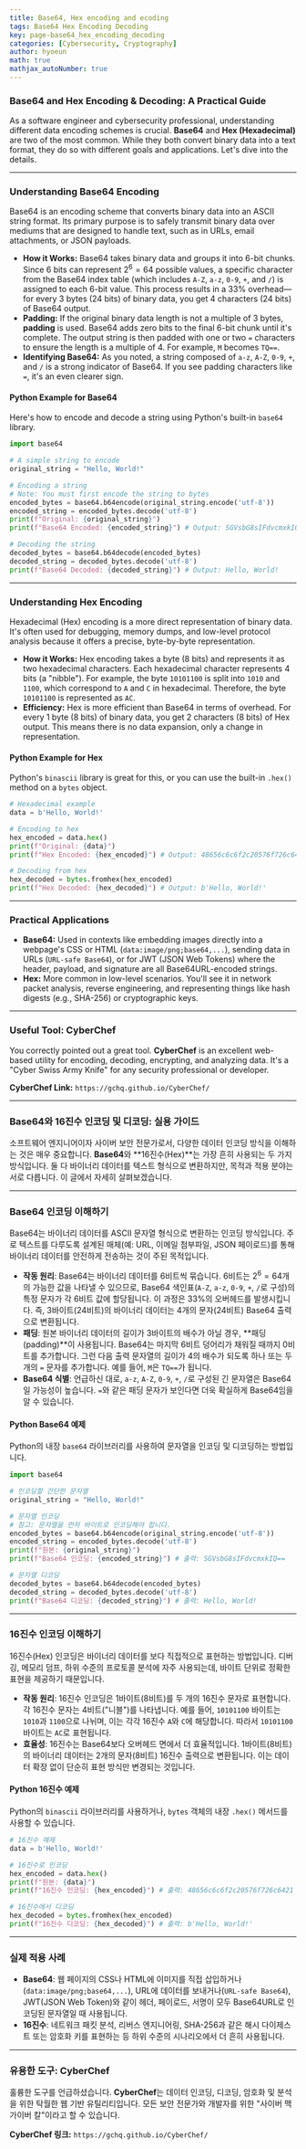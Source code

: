 ```yaml
---
title: Base64, Hex encoding and ecoding
tags: Base64 Hex Encoding Decoding
key: page-base64_hex_encoding_decoding
categories: [Cybersecurity, Cryptography]
author: hyoeun
math: true
mathjax_autoNumber: true
---
```


### **Base64 and Hex Encoding & Decoding: A Practical Guide**

As a software engineer and cybersecurity professional, understanding different data encoding schemes is crucial. **Base64** and **Hex (Hexadecimal)** are two of the most common. While they both convert binary data into a text format, they do so with different goals and applications. Let's dive into the details.

-----

### **Understanding Base64 Encoding**

Base64 is an encoding scheme that converts binary data into an ASCII string format. Its primary purpose is to safely transmit binary data over mediums that are designed to handle text, such as in URLs, email attachments, or JSON payloads.

  * **How it Works:** Base64 takes binary data and groups it into 6-bit chunks. Since 6 bits can represent $2^6=64$ possible values, a specific character from the Base64 index table (which includes `A-Z`, `a-z`, `0-9`, `+`, and `/`) is assigned to each 6-bit value. This process results in a 33% overhead—for every 3 bytes (24 bits) of binary data, you get 4 characters (24 bits) of Base64 output.
  * **Padding:** If the original binary data length is not a multiple of 3 bytes, **padding** is used. Base64 adds zero bits to the final 6-bit chunk until it's complete. The output string is then padded with one or two `=` characters to ensure the length is a multiple of 4. For example, `M` becomes `TQ==`.
  * **Identifying Base64:** As you noted, a string composed of `a-z`, `A-Z`, `0-9`, `+`, and `/` is a strong indicator of Base64. If you see padding characters like `=`, it's an even clearer sign.

#### **Python Example for Base64**

Here's how to encode and decode a string using Python's built-in `base64` library.

```python
import base64

# A simple string to encode
original_string = "Hello, World!"

# Encoding a string
# Note: You must first encode the string to bytes
encoded_bytes = base64.b64encode(original_string.encode('utf-8'))
encoded_string = encoded_bytes.decode('utf-8')
print(f"Original: {original_string}")
print(f"Base64 Encoded: {encoded_string}") # Output: SGVsbG8sIFdvcmxkIQ==

# Decoding the string
decoded_bytes = base64.b64decode(encoded_bytes)
decoded_string = decoded_bytes.decode('utf-8')
print(f"Base64 Decoded: {decoded_string}") # Output: Hello, World!
```

-----

### **Understanding Hex Encoding**

Hexadecimal (Hex) encoding is a more direct representation of binary data. It's often used for debugging, memory dumps, and low-level protocol analysis because it offers a precise, byte-by-byte representation.

  * **How it Works:** Hex encoding takes a byte (8 bits) and represents it as two hexadecimal characters. Each hexadecimal character represents 4 bits (a "nibble"). For example, the byte `10101100` is split into `1010` and `1100`, which correspond to `A` and `C` in hexadecimal. Therefore, the byte `10101100` is represented as `AC`.
  * **Efficiency:** Hex is more efficient than Base64 in terms of overhead. For every 1 byte (8 bits) of binary data, you get 2 characters (8 bits) of Hex output. This means there is no data expansion, only a change in representation.

#### **Python Example for Hex**

Python's `binascii` library is great for this, or you can use the built-in `.hex()` method on a `bytes` object.

```python
# Hexadecimal example
data = b'Hello, World!'

# Encoding to hex
hex_encoded = data.hex()
print(f"Original: {data}")
print(f"Hex Encoded: {hex_encoded}") # Output: 48656c6c6f2c20576f726c6421

# Decoding from hex
hex_decoded = bytes.fromhex(hex_encoded)
print(f"Hex Decoded: {hex_decoded}") # Output: b'Hello, World!'
```

-----

### **Practical Applications**

  * **Base64:** Used in contexts like embedding images directly into a webpage's CSS or HTML (`data:image/png;base64,...`), sending data in URLs (`URL-safe Base64`), or for JWT (JSON Web Tokens) where the header, payload, and signature are all Base64URL-encoded strings.
  * **Hex:** More common in low-level scenarios. You'll see it in network packet analysis, reverse engineering, and representing things like hash digests (e.g., SHA-256) or cryptographic keys.

-----

### **Useful Tool: CyberChef**

You correctly pointed out a great tool. **CyberChef** is an excellent web-based utility for encoding, decoding, encrypting, and analyzing data. It's a "Cyber Swiss Army Knife" for any security professional or developer.

**CyberChef Link:** `https://gchq.github.io/CyberChef/`

-----

### **Base64와 16진수 인코딩 및 디코딩: 실용 가이드**

소프트웨어 엔지니어이자 사이버 보안 전문가로서, 다양한 데이터 인코딩 방식을 이해하는 것은 매우 중요합니다. **Base64**와 **16진수(Hex)**는 가장 흔히 사용되는 두 가지 방식입니다. 둘 다 바이너리 데이터를 텍스트 형식으로 변환하지만, 목적과 적용 분야는 서로 다릅니다. 이 글에서 자세히 살펴보겠습니다.

-----

### **Base64 인코딩 이해하기**

Base64는 바이너리 데이터를 ASCII 문자열 형식으로 변환하는 인코딩 방식입니다. 주로 텍스트를 다루도록 설계된 매체(예: URL, 이메일 첨부파일, JSON 페이로드)를 통해 바이너리 데이터를 안전하게 전송하는 것이 주된 목적입니다.

  * **작동 원리**: Base64는 바이너리 데이터를 6비트씩 묶습니다. 6비트는 $2^6 = 64$개의 가능한 값을 나타낼 수 있으므로, Base64 색인표(`A-Z`, `a-z`, `0-9`, `+`, `/`로 구성)의 특정 문자가 각 6비트 값에 할당됩니다. 이 과정은 33%의 오버헤드를 발생시킵니다. 즉, 3바이트(24비트)의 바이너리 데이터는 4개의 문자(24비트) Base64 출력으로 변환됩니다.
  * **패딩**: 원본 바이너리 데이터의 길이가 3바이트의 배수가 아닐 경우, **패딩(padding)**이 사용됩니다. Base64는 마지막 6비트 덩어리가 채워질 때까지 0비트를 추가합니다. 그런 다음 출력 문자열의 길이가 4의 배수가 되도록 하나 또는 두 개의 `=` 문자를 추가합니다. 예를 들어, `M`은 `TQ==`가 됩니다.
  * **Base64 식별**: 언급하신 대로, `a-z`, `A-Z`, `0-9`, `+`, `/`로 구성된 긴 문자열은 Base64일 가능성이 높습니다. `=`와 같은 패딩 문자가 보인다면 더욱 확실하게 Base64임을 알 수 있습니다.

#### **Python Base64 예제**

Python의 내장 `base64` 라이브러리를 사용하여 문자열을 인코딩 및 디코딩하는 방법입니다.

```python
import base64

# 인코딩할 간단한 문자열
original_string = "Hello, World!"

# 문자열 인코딩
# 참고: 문자열을 먼저 바이트로 인코딩해야 합니다.
encoded_bytes = base64.b64encode(original_string.encode('utf-8'))
encoded_string = encoded_bytes.decode('utf-8')
print(f"원본: {original_string}")
print(f"Base64 인코딩: {encoded_string}") # 출력: SGVsbG8sIFdvcmxkIQ==

# 문자열 디코딩
decoded_bytes = base64.b64decode(encoded_bytes)
decoded_string = decoded_bytes.decode('utf-8')
print(f"Base64 디코딩: {decoded_string}") # 출력: Hello, World!
```

-----

### **16진수 인코딩 이해하기**

16진수(Hex) 인코딩은 바이너리 데이터를 보다 직접적으로 표현하는 방법입니다. 디버깅, 메모리 덤프, 하위 수준의 프로토콜 분석에 자주 사용되는데, 바이트 단위로 정확한 표현을 제공하기 때문입니다.

  * **작동 원리**: 16진수 인코딩은 1바이트(8비트)를 두 개의 16진수 문자로 표현합니다. 각 16진수 문자는 4비트("니블")를 나타냅니다. 예를 들어, `10101100` 바이트는 `1010`과 `1100`으로 나뉘며, 이는 각각 16진수 `A`와 `C`에 해당합니다. 따라서 `10101100` 바이트는 `AC`로 표현됩니다.
  * **효율성**: 16진수는 Base64보다 오버헤드 면에서 더 효율적입니다. 1바이트(8비트)의 바이너리 데이터는 2개의 문자(8비트) 16진수 출력으로 변환됩니다. 이는 데이터 확장 없이 단순히 표현 방식만 변경되는 것입니다.

#### **Python 16진수 예제**

Python의 `binascii` 라이브러리를 사용하거나, `bytes` 객체의 내장 `.hex()` 메서드를 사용할 수 있습니다.

```python
# 16진수 예제
data = b'Hello, World!'

# 16진수로 인코딩
hex_encoded = data.hex()
print(f"원본: {data}")
print(f"16진수 인코딩: {hex_encoded}") # 출력: 48656c6c6f2c20576f726c6421

# 16진수에서 디코딩
hex_decoded = bytes.fromhex(hex_encoded)
print(f"16진수 디코딩: {hex_decoded}") # 출력: b'Hello, World!'
```

-----

### **실제 적용 사례**

  * **Base64**: 웹 페이지의 CSS나 HTML에 이미지를 직접 삽입하거나(`data:image/png;base64,...`), URL에 데이터를 보내거나(`URL-safe Base64`), JWT(JSON Web Token)와 같이 헤더, 페이로드, 서명이 모두 Base64URL로 인코딩된 문자열일 때 사용됩니다.
  * **16진수**: 네트워크 패킷 분석, 리버스 엔지니어링, SHA-256과 같은 해시 다이제스트 또는 암호화 키를 표현하는 등 하위 수준의 시나리오에서 더 흔히 사용됩니다.

-----

### **유용한 도구: CyberChef**

훌륭한 도구를 언급하셨습니다. **CyberChef**는 데이터 인코딩, 디코딩, 암호화 및 분석을 위한 탁월한 웹 기반 유틸리티입니다. 모든 보안 전문가와 개발자를 위한 "사이버 맥가이버 칼"이라고 할 수 있습니다.

**CyberChef 링크:** `https://gchq.github.io/CyberChef/`
